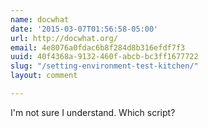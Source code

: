 ```yaml
---
name: docwhat
date: '2015-03-07T01:56:58-05:00'
url: http://docwhat.org/
email: 4e8076a0fdac6b8f284d8b316efdf7f3
uuid: 40f4368a-9132-460f-abcb-bc3ff1677722
slug: "/setting-environment-test-kitchen/"
layout: comment

---
```


I'm not sure I understand.  Which script?
